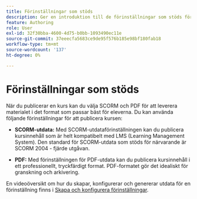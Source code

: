 ```yaml
---
title: Förinställningar som stöds
description: Ger en introduktion till de förinställningar som stöds för publicering av en kurs i produktutbildning och -inlärning
feature: Authoring
role: User
exl-id: 32f30bba-4600-4d75-b0bb-1093490ec11e
source-git-commit: 37eeecfa5683ce9de95f576b185e98bf180fab18
workflow-type: tm+mt
source-wordcount: '137'
ht-degree: 0%

---
```


# Förinställningar som stöds

När du publicerar en kurs kan du välja SCORM och PDF för att leverera materialet i det format som passar bäst för eleverna. Du kan använda följande förinställningar för att publicera kursen:

- **SCORM-utdata:** Med SCORM-utdataförinställningen kan du publicera kursinnehåll som är helt kompatibelt med LMS (Learning Management System). Den standard för SCORM-utdata som stöds för närvarande är SCORM 2004 - fjärde utgåvan.

- **PDF:** Med förinställningen för PDF-utdata kan du publicera kursinnehåll i ett professionellt, tryckfärdigt format. PDF-formatet gör det idealiskt för granskning och arkivering.

En videoöversikt om hur du skapar, konfigurerar och genererar utdata för en förinställning finns i [Skapa och konfigurera förinställningar](https://video.tv.adobe.com/v/3469529/aem-guides-learning-content).